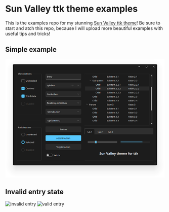 # Sun Valley ttk theme examples

This is the examples repo for my stunning [Sun Valley ttk theme](https://github.com/rdbende/Sun-Valley-ttk-theme)! Be sure to start and atch this repo, because I will upload more beautiful examples with useful tips and tricks!

## Simple example

![screenshot](https://github.com/rdbende/Sun-Valley-ttk-examples/blob/master/Simple%20example/Screenshot.png)

## Invalid entry state

![invalid entry](https://github.com/rdbende/Sun-Valley-ttk-examples/blob/master/Invalid%entry/Screenshot_invalid.png)
![valid entry](https://github.com/rdbende/Sun-Valley-ttk-examples/blob/master/Invalid%entry/Screenshot_valid.png)
